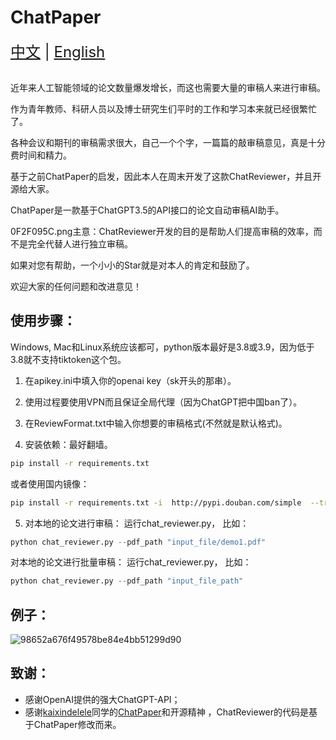 # ChatPaper

<div style="font-size: 1.5rem;">
  <a href="./README.md">中文</a> |
  <a href="./readme_en.md">English</a>
</div>
</br>


近年来人工智能领域的论文数量爆发增长，而这也需要大量的审稿人来进行审稿。

作为青年教师、科研人员以及博士研究生们平时的工作和学习本来就已经很繁忙了。

各种会议和期刊的审稿需求很大，自己一个个字，一篇篇的敲审稿意见，真是十分费时间和精力。

基于之前ChatPaper的启发，因此本人在周末开发了这款ChatReviewer，并且开源给大家。

ChatPaper是一款基于ChatGPT3.5的API接口的论文自动审稿AI助手。

0F2F095C.png主意：ChatReviewer开发的目的是帮助人们提高审稿的效率，而不是完全代替人进行独立审稿。

如果对您有帮助，一个小小的Star就是对本人的肯定和鼓励了。

欢迎大家的任何问题和改进意见！

## 使用步骤：
Windows, Mac和Linux系统应该都可，python版本最好是3.8或3.9，因为低于3.8就不支持tiktoken这个包。

1. 在apikey.ini中填入你的openai key（sk开头的那串）。

2. 使用过程要使用VPN而且保证全局代理（因为ChatGPT把中国ban了）。

3. 在ReviewFormat.txt中输入你想要的审稿格式(不然就是默认格式)。

4. 安装依赖：最好翻墙。
``` bash
pip install -r requirements.txt
```
或者使用国内镜像：
```bash
pip install -r requirements.txt -i  http://pypi.douban.com/simple  --trusted-host pypi.douban.com
```

5. 对本地的论文进行审稿： 运行chat_reviewer.py， 比如：
```python
python chat_reviewer.py --pdf_path "input_file/demo1.pdf"
```

对本地的论文进行批量审稿： 运行chat_reviewer.py， 比如：
```python
python chat_reviewer.py --pdf_path "input_file_path"
```

## 例子：
![98652a676f49578be84e4bb51299d90](https://user-images.githubusercontent.com/56249874/226108616-e9e5fe36-350e-4991-9ece-2259a9af3ac3.png)



## 致谢：
- 感谢OpenAI提供的强大ChatGPT-API；
- 感谢[kaixindelele](https://github.com/kaixindelele)同学的[ChatPaper](https://github.com/kaixindelele/ChatPaper)和开源精神 ，ChatReviewer的代码是基于ChatPaper修改而来。



